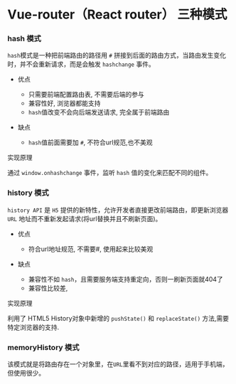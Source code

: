 # Vue-router（React router） 三种模式

### hash 模式
`hash`模式是一种把前端路由的路径用 `#` 拼接到后面的路由方式，当路由发生变化时，并不会重新请求，而是会触发 `hashchange` 事件。

- 优点
    - 只需要前端配置路由表, 不需要后端的参与
    - 兼容性好, 浏览器都能支持
    - `hash`值改变不会向后端发送请求, 完全属于前端路由

- 缺点
    - `hash`值前面需要加 `#`, 不符合url规范,也不美观

实现原理

通过 `window.onhashchange` 事件，监听 `hash` 值的变化来匹配不同的组件。

### history 模式
`history API` 是 `H5` 提供的新特性，允许开发者直接更改前端路由，即更新浏览器 `URL` 地址而不重新发起请求(将url替换并且不刷新页面)。

- 优点
    - 符合url地址规范, 不需要#, 使用起来比较美观

- 缺点
    - 兼容性不如 `hash`，且需要服务端支持重定向，否则一刷新页面就404了
    - 兼容性比较差,

实现原理

利用了 HTML5 History对象中新增的 `pushState()` 和 `replaceState()` 方法,需要特定浏览器的支持.

### memoryHistory 模式

该模式就是将路由存在一个对象里，在`URL`里看不到对应的路径，适用于手机端，但使用很少。

